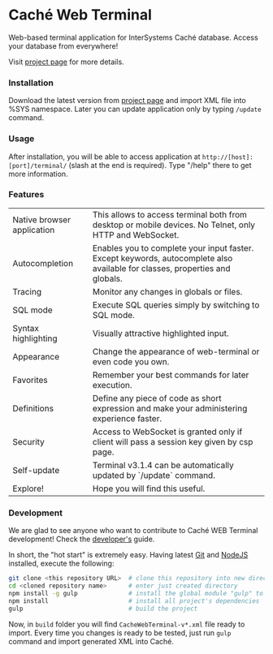 # Caché Web Terminal
Web-based terminal application for InterSystems Caché database. Access your database from everywhere!

Visit [project page](http://intersystems-ru.github.io/webterminal) for more details.

### Installation
Download the latest version from <a href="http://intersystems-ru.github.io/webterminal/#downloads">project page</a>
and import XML file into %SYS namespace. Later you can update application only by typing `/update` command.

### Usage
After installation, you will be able to access application at `http://[host]:[port]/terminal/` (slash at the end is required).
Type "/help" there to get more information.

### Features
<table>
	<tr>
		<td class="info">Native browser application</td>
		<td>This allows to access terminal both from desktop or mobile devices. No Telnet, only HTTP and WebSocket.</td>
	</tr>
	<tr>
		<td class="info">Autocompletion</td>
		<td>Enables you to complete your input faster. Except keywords, autocomplete also available for classes, properties and globals.</td>
	</tr>
	<tr>
		<td class="info">Tracing</td>
		<td>Monitor any changes in globals or files.</td>
	</tr>
	<tr>
		<td class="info">SQL mode</td>
		<td>Execute SQL queries simply by switching to SQL mode.</td>
	</tr>
	<tr>
		<td class="info">Syntax highlighting</td>
		<td>Visually attractive highlighted input.</td>
	</tr>
	<tr>
		<td class="info">Appearance</td>
		<td>Change the appearance of web-terminal or even code you own.</td>
	</tr>
	<tr>
		<td class="info">Favorites</td>
		<td>Remember your best commands for later execution.</td>
	</tr>
	<tr>
		<td class="info">Definitions</td>
		<td>Define any piece of code as short expression and make your administering experience faster.</td>
	</tr>
	<tr>
		<td class="info">Security</td>
		<td>Access to WebSocket is granted only if client will pass a session key given by csp page.</td>
	</tr>
	<tr>
		<td class="info">Self-update</td>
		<td>Terminal v3.1.4 can be automatically updated by `/update` command.</td>
	</tr>
	<tr>
		<td class="info">Explore!</td>
		<td>Hope you will find this useful.</td>
	</tr>
</table>

### Development
We are glad to see anyone who want to contribute to Caché WEB Terminal development! Check the 
[developer's](https://github.com/intersystems-ru/webterminal/blob/master/DEVELOPMENT.md) guide.

In short, the "hot start" is extremely easy. Having latest [Git](https://git-scm.com/) and [NodeJS](https://nodejs.org/en/) installed,
execute the following:

```sh
git clone <this repository URL>  # clone this repository into new directory
cd <cloned repository name>      # enter just created directory
npm install -g gulp              # install the global module "gulp" to build the project
npm install                      # install all project's dependencies
gulp                             # build the project
```

Now, in `build` folder you will find `CacheWebTerminal-v*.xml` file ready to import. Every time you
changes is ready to be tested, just run `gulp` command and import generated XML into Caché. 
